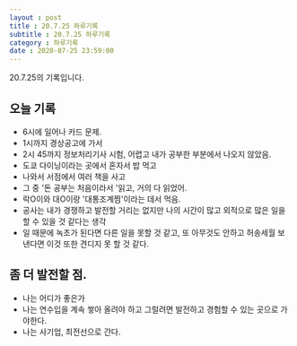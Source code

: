 ```yaml
---
layout : post
title : 20.7.25 하루기록
subtitle : 20.7.25 하루기록
category : 하루기록
date : 2020-07-25 23:59:00
---
```

20.7.25의 기록입니다.

## 오늘 기록

- 6시에 일어나 카드 문제.
- 1시까지 경상공고에 가서
- 2시 45까지 정보처리기사 시험, 어렵고 내가 공부한 부분에서 나오지 않았음.
- 도쿄 다이닝이라는 곳에서 혼자서 밥 먹고
-  나와서 서점에서 여러 책을 사고
- 그 중 '돈 공부는 처음이라서 '읽고, 거의 다 읽었어.
- 락O이와 대O이랑 '대통조계찜'이라는 데서 먹음.
- 공사는 내가 경쟁하고 발전할 거리는 없지만 나의 시간이 많고 외적으로 많은 일을 할 수 있을 것 같다는 생각
- 일 때문에 녹초가 된다면 다른 일을 못할 것 같고, 또 아무것도 안하고 허송세월 보낸다면 이것 또한 견디지 못 할 것 같다.

## 좀 더 발전할 점.

- 나는 어디가 좋은가
- 나는 연수입을 계속 쌓아 올려야 하고 그럴려면 발전하고 경험할 수 있는 곳으로 가야한다.
- 나는 사기업, 최전선으로 간다.
